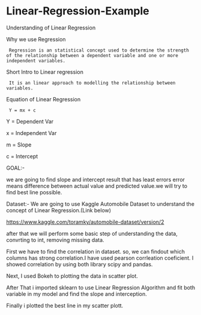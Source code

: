 # Linear-Regression-Example
Understanding of Linear Regression

Why we use Regression

     Regression is an statistical concept used to determine the strength of the relationship between a dependent variable and one or more independent variables.
     
Short Intro to Linear regression

     It is an linear approach to modelling the relationship between variables.
     
Equation of Linear Regression

     Y = mx + c
     
Y = Dependent Var

x = Independent Var

m = Slope

c = Intercept

GOAL:-

we are going to find slope and intercept result that has least errors error means difference between actual value and predicted value.we will try to find best line possible.

Dataset:-
We are going to use Kaggle Automobile Dataset to understand the concept of Linear Regression.(Link below)

https://www.kaggle.com/toramky/automobile-dataset/version/2

after that we will perform some basic step of understanding the data, convrting to int, removing missing data.

First we have to find the correlation in dataset. so, we can findout which columns has strong correlation.I have used pearson corrleation coeficient. I showed correlation by using both library scipy and pandas.

Next, I used Bokeh to plotting the data in scatter plot.

After That i imported sklearn to use Linear Regression Algorithm and fit both variable in my model and find the slope and interception.

Finally i plotted the best line in my scatter plott.

